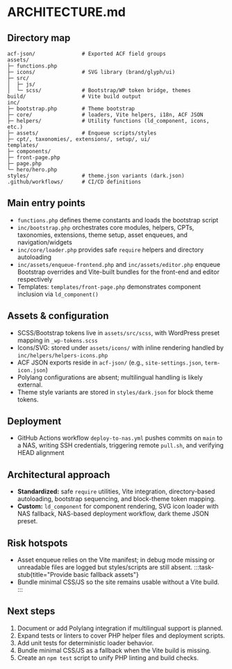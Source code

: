 # ARCHITECTURE.md

## Directory map
```
acf-json/               # Exported ACF field groups
assets/
├─ functions.php
├─ icons/               # SVG library (brand/glyph/ui)
├─ src/
│  ├─ js/
│  └─ scss/             # Bootstrap/WP token bridge, themes
build/                  # Vite build output
inc/
├─ bootstrap.php        # Theme bootstrap
├─ core/                # loaders, Vite helpers, i18n, ACF JSON
├─ helpers/             # Utility functions (ld_component, icons, etc.)
├─ assets/              # Enqueue scripts/styles
├─ cpt/, taxonomies/, extensions/, setup/, ui/
templates/
├─ components/
├─ front-page.php
├─ page.php
└─ hero/hero.php
styles/                 # theme.json variants (dark.json)
.github/workflows/      # CI/CD definitions
```

## Main entry points
- `functions.php` defines theme constants and loads the bootstrap script
- `inc/bootstrap.php` orchestrates core modules, helpers, CPTs, taxonomies, extensions, theme setup, asset enqueues, and navigation/widgets
- `inc/core/loader.php` provides safe `require` helpers and directory autoloading
- `inc/assets/enqueue-frontend.php` and `inc/assets/editor.php` enqueue Bootstrap overrides and Vite-built bundles for the front-end and editor respectively
- Templates: `templates/front-page.php` demonstrates component inclusion via `ld_component()`

## Assets & configuration
- SCSS/Bootstrap tokens live in `assets/src/scss`, with WordPress preset mapping in `_wp-tokens.scss`
- Icons/SVG: stored under `assets/icons/` with inline rendering handled by `inc/helpers/helpers-icons.php`
- ACF JSON exports reside in `acf-json/` (e.g., `site-settings.json`, `term-icon.json`)
- Polylang configurations are absent; multilingual handling is likely external.
- Theme style variants are stored in `styles/dark.json` for block theme tokens.

## Deployment
- GitHub Actions workflow `deploy-to-nas.yml` pushes commits on `main` to a NAS, writing SSH credentials, triggering remote `pull.sh`, and verifying HEAD alignment

## Architectural approach
- **Standardized:** safe `require` utilities, Vite integration, directory-based autoloading, bootstrap sequencing, and block-theme token mapping.
- **Custom:** `ld_component` for component rendering, SVG icon loader with NAS fallback, NAS-based deployment workflow, dark theme JSON preset.

## Risk hotspots

- Asset enqueue relies on the Vite manifest; in debug mode missing or unreadable files are logged but styles/scripts are still absent.
:::task-stub{title="Provide basic fallback assets"}
- Bundle minimal CSS/JS so the site remains usable without a Vite build.
:::

## Next steps
1. Document or add Polylang integration if multilingual support is planned.
2. Expand tests or linters to cover PHP helper files and deployment scripts.
3. Add unit tests for deterministic loader behavior.
4. Bundle minimal CSS/JS as a fallback when the Vite build is missing.
5. Create an `npm test` script to unify PHP linting and build checks.
